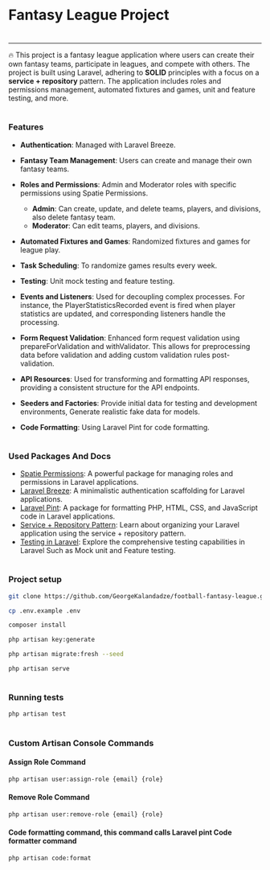 <div style="display:flex; align-items: center">
  <h1 style="position:relative; top: -6px" >Fantasy League Project</h1>
</div>

---

🔥 This project is a fantasy league application where users can create their own fantasy teams, participate in leagues, and compete with others. The project is built using Laravel, adhering to ****SOLID**** principles with a focus on a ****service + repository**** pattern. The application includes roles and permissions management, automated fixtures and games, unit and feature testing, and more.

#

### Features

- **Authentication**: Managed with Laravel Breeze.
- **Fantasy Team Management**: Users can create and manage their own fantasy teams.
- **Roles and Permissions**: Admin and Moderator roles with specific permissions using Spatie Permissions.
  - **Admin**: Can create, update, and delete teams, players, and divisions, also delete fantasy team.
  - **Moderator**: Can edit teams, players, and divisions.
- **Automated Fixtures and Games**: Randomized fixtures and games for league play.
  
- **Task Scheduling**: To randomize games results every week.
- **Testing**: Unit mock testing and feature testing.
- **Events and Listeners**: Used for decoupling complex processes. For instance, the PlayerStatisticsRecorded event is fired when player statistics are updated, and corresponding listeners handle the processing.
- **Form Request Validation**: Enhanced form request validation using prepareForValidation and withValidator. This allows for preprocessing data before validation and adding custom validation rules post-validation.
- **API Resources**: Used for transforming and formatting API responses, providing a consistent structure for the API endpoints.
- **Seeders and Factories**:  Provide initial data for testing and development environments, Generate realistic fake data for models.
- **Code Formatting**: Using Laravel Pint for code formatting.
  
#

### Used Packages And Docs

- [Spatie Permissions](https://spatie.be/docs/laravel-permission): A powerful package for managing roles and permissions in Laravel applications.
- [Laravel Breeze](https://laravel.com/docs/breeze): A minimalistic authentication scaffolding for Laravel applications.
- [Laravel Pint](https://github.com/themsaid/laravel-pint): A package for formatting PHP, HTML, CSS, and JavaScript code in Laravel applications.
- [Service + Repository Pattern](https://joe-wadsworth.medium.com/laravel-repository-service-pattern-acf50f95726):  Learn about organizing your Laravel application using the service + repository pattern.
- [Testing in Laravel](https://laravel.com/docs/11.x/testing):  Explore the comprehensive testing capabilities in Laravel Such as Mock unit and Feature testing.
#

### Project setup
```bash
git clone https://github.com/GeorgeKalandadze/football-fantasy-league.git
```
```bash
cp .env.example .env
```
```bash
composer install
```
```bash
php artisan key:generate
```
```bash
php artisan migrate:fresh --seed
```
```bash
php artisan serve
```
#

### Running tests

```bash
php artisan test
```
#

### Custom Artisan Console Commands

#### Assign Role Command
```bash
php artisan user:assign-role {email} {role}
```
#### Remove Role Command
```bash
php artisan user:remove-role {email} {role}
```
#### Code formatting command, this command calls Laravel pint Code formatter command
```bash
php artisan code:format
```
